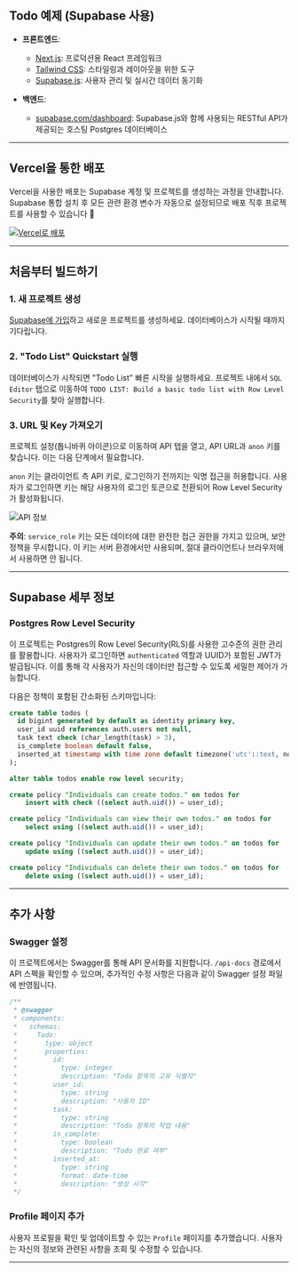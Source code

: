 ## Todo 예제 (Supabase 사용)

- **프론트엔드**:

  - [Next.js](https://github.com/vercel/next.js): 프로덕션용 React 프레임워크
  - [Tailwind CSS](https://tailwindcss.com/): 스타일링과 레이아웃을 위한 도구
  - [Supabase.js](https://supabase.com/docs/library/getting-started): 사용자 관리 및 실시간 데이터 동기화

- **백엔드**:
  - [supabase.com/dashboard](https://supabase.com/dashboard/): Supabase.js와 함께 사용되는 RESTful API가 제공되는 호스팅 Postgres 데이터베이스

---

## Vercel을 통한 배포

Vercel을 사용한 배포는 Supabase 계정 및 프로젝트를 생성하는 과정을 안내합니다. Supabase 통합 설치 후 모든 관련 환경 변수가 자동으로 설정되므로 배포 직후 프로젝트를 사용할 수 있습니다 🚀

[![Vercel로 배포](https://vercel.com/button)](https://vercel.com/new/clone?repository-url=https%3A%2F%2Fgithub.com%2Fsupabase%2Fsupabase%2Ftree%2Fmaster%2Fexamples%2Ftodo-list%2Fnextjs-todo-list&project-name=supabase-nextjs-todo-list&repository-name=supabase-nextjs-todo-list&integration-ids=oac_VqOgBHqhEoFTPzGkPd7L0iH6&external-id=https%3A%2F%2Fgithub.com%2Fsupabase%2Fsupabase%2Ftree%2Fmaster%2Fexamples%2Ftodo-list%2Fnextjs-todo-list)

---

## 처음부터 빌드하기

### 1. 새 프로젝트 생성

[Supabase에 가입](https://supabase.com/dashboard)하고 새로운 프로젝트를 생성하세요. 데이터베이스가 시작될 때까지 기다립니다.

### 2. "Todo List" Quickstart 실행

데이터베이스가 시작되면 "Todo List" 빠른 시작을 실행하세요. 프로젝트 내에서 `SQL Editor` 탭으로 이동하여 `TODO LIST: Build a basic todo list with Row Level Security`를 찾아 실행합니다.

### 3. URL 및 Key 가져오기

프로젝트 설정(톱니바퀴 아이콘)으로 이동하여 API 탭을 열고, API URL과 `anon` 키를 찾습니다. 이는 다음 단계에서 필요합니다.

`anon` 키는 클라이언트 측 API 키로, 로그인하기 전까지는 익명 접근을 허용합니다. 사용자가 로그인하면 키는 해당 사용자의 로그인 토큰으로 전환되어 Row Level Security가 활성화됩니다.

![API 정보](https://user-images.githubusercontent.com/10214025/88916245-528c2680-d298-11ea-8a71-708f93e1ce4f.png)

**주의**: `service_role` 키는 모든 데이터에 대한 완전한 접근 권한을 가지고 있으며, 보안 정책을 무시합니다. 이 키는 서버 환경에서만 사용되며, 절대 클라이언트나 브라우저에서 사용하면 안 됩니다.

---

## Supabase 세부 정보

### Postgres Row Level Security

이 프로젝트는 Postgres의 Row Level Security(RLS)를 사용한 고수준의 권한 관리를 활용합니다. 사용자가 로그인하면 `authenticated` 역할과 UUID가 포함된 JWT가 발급됩니다. 이를 통해 각 사용자가 자신의 데이터만 접근할 수 있도록 세밀한 제어가 가능합니다.

다음은 정책이 포함된 간소화된 스키마입니다:

```sql
create table todos (
  id bigint generated by default as identity primary key,
  user_id uuid references auth.users not null,
  task text check (char_length(task) > 3),
  is_complete boolean default false,
  inserted_at timestamp with time zone default timezone('utc'::text, now()) not null
);

alter table todos enable row level security;

create policy "Individuals can create todos." on todos for
    insert with check ((select auth.uid()) = user_id);

create policy "Individuals can view their own todos." on todos for
    select using ((select auth.uid()) = user_id);

create policy "Individuals can update their own todos." on todos for
    update using ((select auth.uid()) = user_id);

create policy "Individuals can delete their own todos." on todos for
    delete using ((select auth.uid()) = user_id);
```

---

## 추가 사항

### Swagger 설정

이 프로젝트에서는 Swagger를 통해 API 문서화를 지원합니다. `/api-docs` 경로에서 API 스펙을 확인할 수 있으며, 추가적인 수정 사항은 다음과 같이 Swagger 설정 파일에 반영됩니다.

```typescript
/**
 * @swagger
 * components:
 *   schemas:
 *     Todo:
 *       type: object
 *       properties:
 *         id:
 *           type: integer
 *           description: "Todo 항목의 고유 식별자"
 *         user_id:
 *           type: string
 *           description: "사용자 ID"
 *         task:
 *           type: string
 *           description: "Todo 항목의 작업 내용"
 *         is_complete:
 *           type: boolean
 *           description: "Todo 완료 여부"
 *         inserted_at:
 *           type: string
 *           format: date-time
 *           description: "생성 시각"
 */
```

### Profile 페이지 추가

사용자 프로필을 확인 및 업데이트할 수 있는 `Profile` 페이지를 추가했습니다. 사용자는 자신의 정보와 관련된 사항을 조회 및 수정할 수 있습니다.

---
